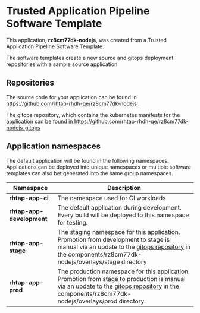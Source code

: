 # Trusted Application Pipeline Software Template

This application, **rz8cm77dk-nodejs**, was created from a Trusted Application Pipeline Software Template.

The software templates create a new source and gitops deployment repositories with a sample source application. 

## Repositories

The source code for your application can be found in [https://github.com/rhtap-rhdh-qe/rz8cm77dk-nodejs ](https://github.com/rhtap-rhdh-qe/rz8cm77dk-nodejs ).
 
The gitops repository, which contains the kubernetes manifests for the application can be found in 
[https://github.com/rhtap-rhdh-qe/rz8cm77dk-nodejs-gitops ](https://github.com/rhtap-rhdh-qe/rz8cm77dk-nodejs-gitops ) 

## Application namespaces 

The default application will be found in the following namespaces. Applications can be deployed into unique namespaces or multiple software templates can also bet generated into the same group namespaces.  

|  Namespace   |  Description   |  
| -------- | -------- |
| **rhtap-app-ci** | The namespace used for CI workloads |
| **rhtap-app-development** | The default application during development. Every build will be deployed to this namespace for testing. |
| **rhtap-app-stage** | The staging namespace for this application. Promotion from development to stage is manual via an update to the [gitops repository](https://github.com/rhtap-rhdh-qe/rz8cm77dk-nodejs-gitops ) in the components/rz8cm77dk-nodejs/overlays/stage directory |
| **rhtap-app-prod** | The production namespace for this application. Promotion from stage to production is manual via an update to the [gitops repository](https://github.com/rhtap-rhdh-qe/rz8cm77dk-nodejs-gitops ) in the components/rz8cm77dk-nodejs/overlays/prod directory |